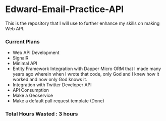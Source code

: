 # Edward-Email-Practice-API
This is the repository that I will use to further enhance my skills on making Web API.

### Current Plans
- Web API Development
- SignalR
- Minimal API
- Entity Framework Integration with Dapper Micro ORM that I made many years ago wherein when I wrote that code, only God and I knew how it worked and now only God knows it.
- Integration with Twitter Developer API
- API Consumption
- Make a Geoservice
- Make a default pull request template (Done)

### Total Hours Wasted : 3 hours
